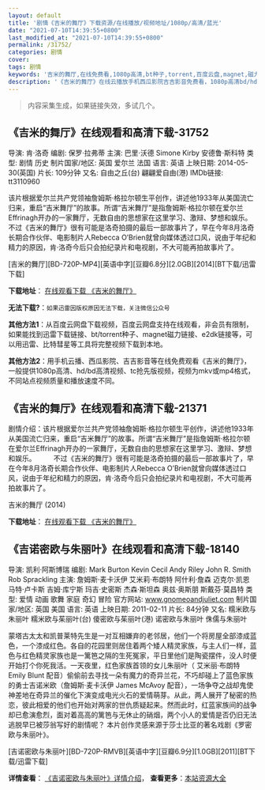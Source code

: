 ```yaml
---
layout: default
title: '剧情《吉米的舞厅》下载资源/在线播放/视频地址/1080p/高清/蓝光'
date: "2021-07-10T14:39:55+0800"
last_modified_at: "2021-07-10T14:39:55+0800"
permalink: /31752/
categories: 剧情
cover:
tags: 剧情
keywords: '吉米的舞厅,在线免费看,1080p高清,bt种子,torrent,百度云盘,magnet,磁力链,迅雷下载资源'
description: '《吉米的舞厅》在线云播放手机西瓜影院吉吉影音免费看，1080p高清bd/hd未删减完整版和tc抢先枪版，mkv/mp4格式，附带bt/torrent种子、magnet/磁力链、百度云盘、网盘资源迅雷下载链接'
---
```


>内容采集生成，如果链接失效，多试几个。


## 《吉米的舞厅》在线观看和高清下载-31752

导演: 肯·洛奇 编剧: 保罗·拉弗蒂 主演: 巴里·沃德 Simone Kirby 安德鲁·斯科特 类型: 剧情 历史 制片国家/地区: 英国 爱尔兰 法国 语言: 英语 上映日期: 2014-05-30(英国) 片长: 109分钟 又名: 自由之丘(台) 翩翩爱自由(港) IMDb链接: tt3110960

该片根据爱尔兰共产党领袖詹姆斯·格拉尔顿生平创作，讲述他1933年从美国流亡归来，重启“吉米舞厅”的故事。所谓“吉米舞厅”是指詹姆斯·格拉尔顿在爱尔兰Effrinagh开办的一家舞厅，无数自由的思想家在这里学习、激辩、梦想和娱乐。 不过《吉米的舞厅》很有可能是洛奇拍摄的最后一部故事片了，早在今年8月洛奇长期合作伙伴、电影制片人Rebecca O’Brien就曾向媒体透过口风，说由于年纪和精力的原因，肯·洛奇今后只会拍纪录片和电视剧，不大可能再拍故事片了。


[吉米的舞厅][BD-720P-MP4][英语中字][豆瓣6.8分][2.0GB][2014][BT下载/迅雷下载]

**下载地址**： [在线观看下载 《吉米的舞厅》](https://www.btdx8.com/torrent/jimmys_hall_2014.html) 


**无法下载?**：`如果迅雷因版权原因无法下载，关注微信公众号 `

**其他方法1**：从百度云网盘下载视频，百度云网盘支持在线观看，非会员有限制，如果能找到迅雷下载链接、bt/torrent种子、magnet磁力链接、e2dk链接等，可以用迅雷、比特彗星等工具将完整视频下载到本地。

**其他方法2**：用手机云播、西瓜影院、吉吉影音等在线免费观看《吉米的舞厅》，一般提供1080p高清、hd/bd高清视频、tc抢先版视频，视频为mkv或mp4格式，不同站点视频质量和播放速度不同。


## 《吉米的舞厅》在线观看和高清下载-21371

剧情介绍：该片根据爱尔兰共产党领袖詹姆斯·格拉尔顿生平创作，讲述他1933年从美国流亡归来，重启“吉米舞厅”的故事。所谓“吉米舞厅”是指詹姆斯·格拉尔顿在爱尔兰Effrinagh开办的一家舞厅，无数自由的思想家在这里学习、激辩、梦想和娱乐。  　　不过《吉米的舞厅》很有可能是洛奇拍摄的最后一部故事片了，早在今年8月洛奇长期合作伙伴、电影制片人Rebecca O’Brien就曾向媒体透过口风，说由于年纪和精力的原因，肯·洛奇今后只会拍纪录片和电视剧，不大可能再拍故事片了。


吉米的舞厅 (2014)

**下载地址**： [在线观看下载 《吉米的舞厅》](https://www.btbtdy.me/btdy/dy1314.html) 


## 《吉诺密欧与朱丽叶》在线观看和高清下载-18140

导演: 凯利·阿斯博瑞 编剧: Mark Burton Kevin Cecil Andy Riley John R. Smith Rob Sprackling 主演: 詹姆斯·麦卡沃伊 艾米莉·布朗特 阿什利·詹森 迈克尔·凯恩 马特·卢卡斯 吉姆·库宁斯 玛吉·史密斯 杰森·斯坦森 奥兹·奥斯朋 斯戴芬·莫昌特 类型: 爱情 动画 歌舞 家庭 奇幻 冒险 官方网站: www.gnomeoandjuliet.com 制片国家/地区: 英国 美国 语言: 英语 上映日期: 2011-02-11 片长: 84分钟 又名: 糯米欧与朱丽叶 糯米欧与茱丽叶(台) 傻密欧与茱丽叶(港) 诺密欧与朱丽叶 侏儒与朱丽叶

蒙塔古太太和凯普莱特先生是一对互相嫌弃的老邻居，他们一个将房屋全部漆成蓝色，一个漆成红色。各自的花园里则居住着两个矮人精灵家族，与主人们一样，蓝色与红色精灵家族也是一篱笆之隔的生死冤家，平日里他们是陶瓷摆件，没人时便开始打个你死我活。一天夜里，红色家族首领的女儿朱丽叶（ 艾米丽·布朗特 Emily Blunt 配音）偷偷前去寻找一朵有魔力的奇异兰花，不巧却碰上了蓝色家族的勇士吉诺米欧（詹姆斯·麦卡沃伊 James McAvoy 配音），一场争夺之战却鬼使神差地在奇异兰的催化下演变成电光火石的爱情萌芽。从此，两人展开了秘密的热恋，彼此相爱的他们也开始对两家的世仇质疑起来。然而此时，红蓝家族间的战争却已愈演愈烈，面对着高高的篱笆与无休止的硝烟，两个小人的爱情是否仍旧无法逃脱早已被莎翁写好的剧情呢？ 本片创作灵感来源于莎士比亚的著名戏剧《罗密欧与朱丽叶》。


[吉诺密欧与朱丽叶][BD-720P-RMVB][英语中字][豆瓣6.9分][1.0GB][2011][BT下载/迅雷下载]

**详情查看**： [《吉诺密欧与朱丽叶》详情介绍](/movie/18140/)， **查看更多**：[本站资源大全](/movie/t/all/)

